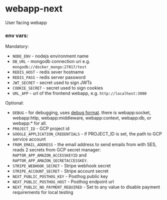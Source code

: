 # webapp-next

User facing webapp

### env vars:

Mandatory:
- `NODE_ENV` - nodejs environment name
- `DB_URL` - mongodb connection uri e.g. `mongodb://docker_mongo:27017/test`
- `REDIS_HOST` - redis sever hostname
- `REDIS_PASS` - redis server password
- `JWT_SECRET` - secret used to sign JWTs
- `COOKIE_SECRET` - secret used to sign cookies
- `URL_APP` - url of the frontend webapp, e.g. `http://localhost:3000`

Optional:
- `DEBUG` - for debugging, uses [debug format](https://www.npmjs.com/package/debug). there is webapp:socket, webapp:http, webapp:middleware, webapp:context, webapp:db, or webapp:* for all.
- `PROJECT_ID` - GCP project id
- `GOOGLE_APPLICATION_CREDENTIALS` - if PROJECT_ID is set, the path to GCP service account
- `FROM_EMAIL_ADDRESS` - the email address to send emails from with SES, reads 2 secrets from GCP secret manager: `RAPTOR_APP_AMAZON_ACCESSKEYID` and `RAPTOR_APP_AMAZON_SECRETACCESSKEY`.
- `STRIPE_WEBHOOK_SECRET` - Stripe webhook secret
- `STRIPE_ACCOUNT_SECRET` - Stripe account secret
- `NEXT_PUBLIC_POSTHOG_KEY` - Posthog public key
- `NEXT_PUBLIC_POSTHOG_HOST` - Posthog endpoint url
- `NEXT_PUBLIC_NO_PAYMENT_REQUIRED` - Set to any value to disable payment requirements for local testing
